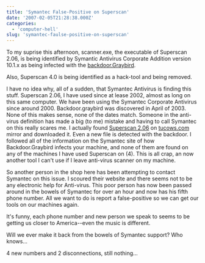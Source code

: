 ```yaml
---
title: 'Symantec False-Positive on Superscan'
date: '2007-02-05T21:28:38.000Z'
categories:
  - 'computer-hell'
slug: 'symantec-faulse-positive-on-superscan'
---
```


To my suprise this afternoon, scanner.exe, the executable of Superscan 2.06, is being identified by Symantic Antivirus Corporate Addition version 10.1.x as being infected with the [backdoor.Graybird](http://www.symantec.com/security_response/writeup.jsp?docid=2003-040217-2506-99).

Also, Superscan 4.0 is being identified as a hack-tool and being removed.

I have no idea why, all of a sudden, that Symantec Antivirus is finding this stuff. Superscan 2.06, I have used since at lease 2002, almost as long on this same computer. We have been using the Symantec Corporate Antivirus since around 2000. Backdoor.graybird was discovered in April of 2003. None of this makes sense, none of the dates match. Someone in the anti-virus definition has made a big (to me) mistake and having to call Symantec on this really scares me. I actually found [Superscan 2.06](http://tucows.mundofree.com/win2k/preview/49349.html) on [tucows.com](http://tucows.com) mirror and downloaded it. Even a new file is detected with the backdoor. I followed all of the information on the Symantec site of how Backdoor.Graybird infects your machine, and none of them are found on any of the machines I have used Superscan on (4). This is all crap, an now another tool I can't use if I leave anti-virus scanner on my machine.[](http://tucows.com)

So another person in the shop here has been attempting to contact Symantec on this issue. I scoured their website and there seems not to be any electronic help for Anti-virus. This poor person has now been passed around in the bowels of Symantec for over an hour and now has his fifth phone number. All we want to do is report a false-positive so we can get our tools on our machines again.

It's funny, each phone number and new person we speak to seems to be getting us closer to America--even the music is different.

Will we ever make it back from the bowels of Symantec support? Who knows...

4 new numbers and 2 disconnections, still nothing...
